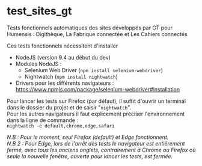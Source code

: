# test_sites_gt
Tests fonctionnels automatiques des sites développés par GT pour Humensis : Digithèque, La Fabrique connectée et Les Cahiers connectés

Ces tests fonctionnels nécessitent d'installer 
* NodeJS (version 9.4 au début du dev)
* Modules NodeJS :
  * Selenium Web Driver (`npm install selenium-webdriver`)
  * Nightwatch (`npm install nightwatch`)
* Drivers pour les différents navigateurs : https://www.npmjs.com/package/selenium-webdriver#installation

Pour lancer les tests sur Firefox (par défaut), il suffit d'ouvrir un terminal dans le dossier du projet et de saisir "`nightwatch`".\
Pour les autres navigateurs il faut explicement préciser l'environnement dans la ligne de commande :\
`nightwatch -e default,chrome,edge,safari`

*N.B : Pour le moment, seul Firefox (default) et Edge fonctionnent.*\
*N.B 2 : Pour Edge, lors de l'arrêt des tests le navigateur est entièrement fermé, avec tous les anciens onglets, contrairement à Chrome ou Firefox où seule la nouvelle fenêtre, ouverte pour lancer les tests, est fermée.*
